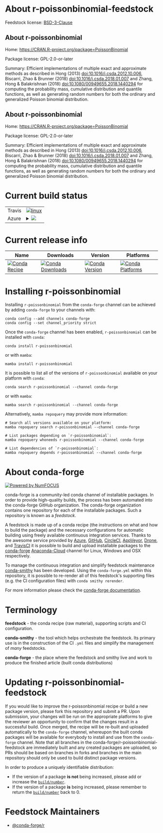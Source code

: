 About r-poissonbinomial-feedstock
=================================

Feedstock license: [BSD-3-Clause](https://github.com/conda-forge/r-poissonbinomial-feedstock/blob/main/LICENSE.txt)


About r-poissonbinomial
-----------------------

Home: https://CRAN.R-project.org/package=PoissonBinomial

Package license: GPL-2.0-or-later

Summary: Efficient implementations of multiple exact and approximate methods as described in Hong (2013) <doi:10.1016/j.csda.2012.10.006>, Biscarri, Zhao & Brunner (2018) <doi:10.1016/j.csda.2018.01.007> and Zhang, Hong & Balakrishnan (2018) <doi:10.1080/00949655.2018.1440294> for computing the probability mass, cumulative distribution and quantile functions, as well as generating random numbers for both the ordinary and generalized Poisson binomial distribution.

About r-poissonbinomial
-----------------------

Home: https://CRAN.R-project.org/package=PoissonBinomial

Package license: GPL-2.0-or-later

Summary: Efficient implementations of multiple exact and approximate methods as described in Hong (2013) <doi:10.1016/j.csda.2012.10.006>, Biscarri, Zhao & Brunner (2018) <doi:10.1016/j.csda.2018.01.007> and Zhang, Hong & Balakrishnan (2018) <doi:10.1080/00949655.2018.1440294> for computing the probability mass, cumulative distribution and quantile functions, as well as generating random numbers for both the ordinary and generalized Poisson binomial distribution.

Current build status
====================


<table><tr>
    <td>Travis</td>
    <td>
      <a href="https://app.travis-ci.com/conda-forge/r-poissonbinomial-feedstock">
        <img alt="linux" src="https://img.shields.io/travis/com/conda-forge/r-poissonbinomial-feedstock/main.svg?label=Linux">
      </a>
    </td>
  </tr>
    
  <tr>
    <td>Azure</td>
    <td>
      <details>
        <summary>
          <a href="https://dev.azure.com/conda-forge/feedstock-builds/_build/latest?definitionId=12969&branchName=main">
            <img src="https://dev.azure.com/conda-forge/feedstock-builds/_apis/build/status/r-poissonbinomial-feedstock?branchName=main">
          </a>
        </summary>
        <table>
          <thead><tr><th>Variant</th><th>Status</th></tr></thead>
          <tbody><tr>
              <td>linux_64_r_base4.2</td>
              <td>
                <a href="https://dev.azure.com/conda-forge/feedstock-builds/_build/latest?definitionId=12969&branchName=main">
                  <img src="https://dev.azure.com/conda-forge/feedstock-builds/_apis/build/status/r-poissonbinomial-feedstock?branchName=main&jobName=linux&configuration=linux%20linux_64_r_base4.2" alt="variant">
                </a>
              </td>
            </tr><tr>
              <td>linux_64_r_base4.3</td>
              <td>
                <a href="https://dev.azure.com/conda-forge/feedstock-builds/_build/latest?definitionId=12969&branchName=main">
                  <img src="https://dev.azure.com/conda-forge/feedstock-builds/_apis/build/status/r-poissonbinomial-feedstock?branchName=main&jobName=linux&configuration=linux%20linux_64_r_base4.3" alt="variant">
                </a>
              </td>
            </tr><tr>
              <td>linux_aarch64_r_base4.2</td>
              <td>
                <a href="https://dev.azure.com/conda-forge/feedstock-builds/_build/latest?definitionId=12969&branchName=main">
                  <img src="https://dev.azure.com/conda-forge/feedstock-builds/_apis/build/status/r-poissonbinomial-feedstock?branchName=main&jobName=linux&configuration=linux%20linux_aarch64_r_base4.2" alt="variant">
                </a>
              </td>
            </tr><tr>
              <td>linux_aarch64_r_base4.3</td>
              <td>
                <a href="https://dev.azure.com/conda-forge/feedstock-builds/_build/latest?definitionId=12969&branchName=main">
                  <img src="https://dev.azure.com/conda-forge/feedstock-builds/_apis/build/status/r-poissonbinomial-feedstock?branchName=main&jobName=linux&configuration=linux%20linux_aarch64_r_base4.3" alt="variant">
                </a>
              </td>
            </tr><tr>
              <td>linux_ppc64le_r_base4.2</td>
              <td>
                <a href="https://dev.azure.com/conda-forge/feedstock-builds/_build/latest?definitionId=12969&branchName=main">
                  <img src="https://dev.azure.com/conda-forge/feedstock-builds/_apis/build/status/r-poissonbinomial-feedstock?branchName=main&jobName=linux&configuration=linux%20linux_ppc64le_r_base4.2" alt="variant">
                </a>
              </td>
            </tr><tr>
              <td>linux_ppc64le_r_base4.3</td>
              <td>
                <a href="https://dev.azure.com/conda-forge/feedstock-builds/_build/latest?definitionId=12969&branchName=main">
                  <img src="https://dev.azure.com/conda-forge/feedstock-builds/_apis/build/status/r-poissonbinomial-feedstock?branchName=main&jobName=linux&configuration=linux%20linux_ppc64le_r_base4.3" alt="variant">
                </a>
              </td>
            </tr><tr>
              <td>osx_64_r_base4.2</td>
              <td>
                <a href="https://dev.azure.com/conda-forge/feedstock-builds/_build/latest?definitionId=12969&branchName=main">
                  <img src="https://dev.azure.com/conda-forge/feedstock-builds/_apis/build/status/r-poissonbinomial-feedstock?branchName=main&jobName=osx&configuration=osx%20osx_64_r_base4.2" alt="variant">
                </a>
              </td>
            </tr><tr>
              <td>osx_64_r_base4.3</td>
              <td>
                <a href="https://dev.azure.com/conda-forge/feedstock-builds/_build/latest?definitionId=12969&branchName=main">
                  <img src="https://dev.azure.com/conda-forge/feedstock-builds/_apis/build/status/r-poissonbinomial-feedstock?branchName=main&jobName=osx&configuration=osx%20osx_64_r_base4.3" alt="variant">
                </a>
              </td>
            </tr><tr>
              <td>win_64</td>
              <td>
                <a href="https://dev.azure.com/conda-forge/feedstock-builds/_build/latest?definitionId=12969&branchName=main">
                  <img src="https://dev.azure.com/conda-forge/feedstock-builds/_apis/build/status/r-poissonbinomial-feedstock?branchName=main&jobName=win&configuration=win%20win_64_" alt="variant">
                </a>
              </td>
            </tr>
          </tbody>
        </table>
      </details>
    </td>
  </tr>
</table>

Current release info
====================

| Name | Downloads | Version | Platforms |
| --- | --- | --- | --- |
| [![Conda Recipe](https://img.shields.io/badge/recipe-r--poissonbinomial-green.svg)](https://anaconda.org/conda-forge/r-poissonbinomial) | [![Conda Downloads](https://img.shields.io/conda/dn/conda-forge/r-poissonbinomial.svg)](https://anaconda.org/conda-forge/r-poissonbinomial) | [![Conda Version](https://img.shields.io/conda/vn/conda-forge/r-poissonbinomial.svg)](https://anaconda.org/conda-forge/r-poissonbinomial) | [![Conda Platforms](https://img.shields.io/conda/pn/conda-forge/r-poissonbinomial.svg)](https://anaconda.org/conda-forge/r-poissonbinomial) |

Installing r-poissonbinomial
============================

Installing `r-poissonbinomial` from the `conda-forge` channel can be achieved by adding `conda-forge` to your channels with:

```
conda config --add channels conda-forge
conda config --set channel_priority strict
```

Once the `conda-forge` channel has been enabled, `r-poissonbinomial` can be installed with `conda`:

```
conda install r-poissonbinomial
```

or with `mamba`:

```
mamba install r-poissonbinomial
```

It is possible to list all of the versions of `r-poissonbinomial` available on your platform with `conda`:

```
conda search r-poissonbinomial --channel conda-forge
```

or with `mamba`:

```
mamba search r-poissonbinomial --channel conda-forge
```

Alternatively, `mamba repoquery` may provide more information:

```
# Search all versions available on your platform:
mamba repoquery search r-poissonbinomial --channel conda-forge

# List packages depending on `r-poissonbinomial`:
mamba repoquery whoneeds r-poissonbinomial --channel conda-forge

# List dependencies of `r-poissonbinomial`:
mamba repoquery depends r-poissonbinomial --channel conda-forge
```


About conda-forge
=================

[![Powered by
NumFOCUS](https://img.shields.io/badge/powered%20by-NumFOCUS-orange.svg?style=flat&colorA=E1523D&colorB=007D8A)](https://numfocus.org)

conda-forge is a community-led conda channel of installable packages.
In order to provide high-quality builds, the process has been automated into the
conda-forge GitHub organization. The conda-forge organization contains one repository
for each of the installable packages. Such a repository is known as a *feedstock*.

A feedstock is made up of a conda recipe (the instructions on what and how to build
the package) and the necessary configurations for automatic building using freely
available continuous integration services. Thanks to the awesome service provided by
[Azure](https://azure.microsoft.com/en-us/services/devops/), [GitHub](https://github.com/),
[CircleCI](https://circleci.com/), [AppVeyor](https://www.appveyor.com/),
[Drone](https://cloud.drone.io/welcome), and [TravisCI](https://travis-ci.com/)
it is possible to build and upload installable packages to the
[conda-forge](https://anaconda.org/conda-forge) [Anaconda-Cloud](https://anaconda.org/)
channel for Linux, Windows and OSX respectively.

To manage the continuous integration and simplify feedstock maintenance
[conda-smithy](https://github.com/conda-forge/conda-smithy) has been developed.
Using the ``conda-forge.yml`` within this repository, it is possible to re-render all of
this feedstock's supporting files (e.g. the CI configuration files) with ``conda smithy rerender``.

For more information please check the [conda-forge documentation](https://conda-forge.org/docs/).

Terminology
===========

**feedstock** - the conda recipe (raw material), supporting scripts and CI configuration.

**conda-smithy** - the tool which helps orchestrate the feedstock.
                   Its primary use is in the construction of the CI ``.yml`` files
                   and simplify the management of *many* feedstocks.

**conda-forge** - the place where the feedstock and smithy live and work to
                  produce the finished article (built conda distributions)


Updating r-poissonbinomial-feedstock
====================================

If you would like to improve the r-poissonbinomial recipe or build a new
package version, please fork this repository and submit a PR. Upon submission,
your changes will be run on the appropriate platforms to give the reviewer an
opportunity to confirm that the changes result in a successful build. Once
merged, the recipe will be re-built and uploaded automatically to the
`conda-forge` channel, whereupon the built conda packages will be available for
everybody to install and use from the `conda-forge` channel.
Note that all branches in the conda-forge/r-poissonbinomial-feedstock are
immediately built and any created packages are uploaded, so PRs should be based
on branches in forks and branches in the main repository should only be used to
build distinct package versions.

In order to produce a uniquely identifiable distribution:
 * If the version of a package **is not** being increased, please add or increase
   the [``build/number``](https://docs.conda.io/projects/conda-build/en/latest/resources/define-metadata.html#build-number-and-string).
 * If the version of a package **is** being increased, please remember to return
   the [``build/number``](https://docs.conda.io/projects/conda-build/en/latest/resources/define-metadata.html#build-number-and-string)
   back to 0.

Feedstock Maintainers
=====================

* [@conda-forge/r](https://github.com/conda-forge/r/)

